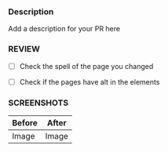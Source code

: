 ### Description

Add a description for your PR here


### REVIEW
- [ ] Check the spell of the page you changed
- [ ] Check if the pages have alt in the elements



### SCREENSHOTS
| Before | After |
| ------ | ----- |
| Image  | Image |
